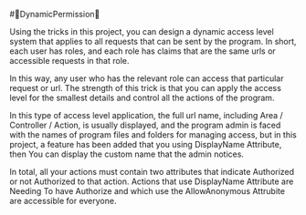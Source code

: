 #🚫DynamicPermission🚫

Using the tricks in this project, you can design a dynamic access level system that applies to all requests that can be sent by the program.
In short, each user has roles, and each role has claims that are the same urls or accessible requests in that role.

In this way, any user who has the relevant role can access that particular request or url.
The strength of this trick is that you can apply the access level for the smallest details and control all the actions of the program.

In this type of access level application, the full url name, including Area / Controller / Action, is usually displayed, and the program admin is faced with the names of program files and folders for managing access, but in this project, a feature has been added that you using DisplayName Attribute, then You can display the custom name that the admin notices.

In total, all your actions must contain two attributes that indicate Authorized or not Authorized to  that action.
Actions that use DisplayName Attribute are Needing To have Authorize and which use the AllowAnonymous Attrubite are accessible for everyone.
